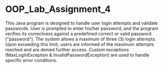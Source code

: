 # OOP_Lab_Assignment_4

This Java program is designed to handle user login attempts and validate passwords. User is prompted to enter his/her password, and the program verifies its correctness against a predefined correct or valid password ("password"). The system allows a maximum of three (3) login attempts. Upon exceeding this limit, users are informed of the maximum attempts reached and are denied further access. Custom exceptions (MaxLogInException & InvalidPasswordException) are used to handle specific error conditions.